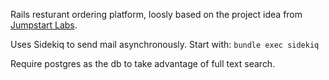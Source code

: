 Rails resturant ordering platform, loosly based on the project idea from [Jumpstart Labs](http://tutorials.jumpstartlab.com/projects/dinner_dash.html).

Uses Sidekiq to send mail asynchronously. Start with:
`bundle exec sidekiq`

Require postgres as the db to take advantage of full text search.
